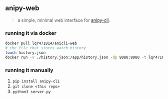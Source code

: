 ## anipy-web

> a simple, minimal web interface for [anipy-cli](https://github.com/sdaqo/anipy-cli/tree/master).

### running it via docker

```bash
docker pull lqr471814/anicli-web
# the file that stores watch history
touch history.json
docker run -v ./history.json:/app/history.json -dp 8080:8080 -t lqr471814/anicli-web
```

### running it manually

1. `pip install anipy-cli`
2. `git clone <this repo>`
3. `python3 server.py`

